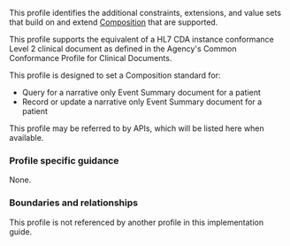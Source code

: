 This profile identifies the additional constraints, extensions, and value sets that build on and extend [Composition](http://hl7.org/fhir/R4/composition.html) that are supported. 

This profile supports the equivalent of a HL7 CDA instance conformance Level 2 clinical document as defined in the Agency's Common Conformance Profile for Clinical Documents.

This profile is designed to set a Composition standard for:
* Query for a narrative only Event Summary document for a patient
* Record or update a narrative only Event Summary document for a patient

This profile may be referred to by APIs, which will be listed here when available.


### Profile specific guidance
None.


### Boundaries and relationships
This profile is not referenced by another profile in this implementation guide.  